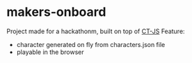 # makers-onboard

Project made for a hackathonm, built on top of [CT-JS](https://ctjs.rocks/)
Feature:
- character generated on fly from characters.json file
- playable in the browser
